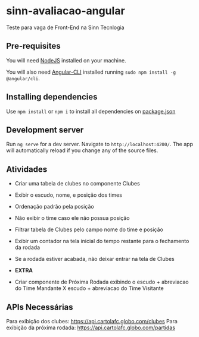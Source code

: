 
# sinn-avaliacao-angular
Teste para vaga de Front-End na Sinn Tecnlogia
  

## Pre-requisites

You will need [NodeJS](https://nodejs.org/en/) installed on your machine.

  

You will also need [Angular-CLI](https://cli.angular.io/) installed running `sudo npm install -g @angular/cli`.

  

## Installing dependencies


Use `npm install` or `npm i` to install all dependencies on [package.json](package.json)


## Development server


Run `ng serve` for a dev server. Navigate to `http://localhost:4200/`. The app will automatically reload if you change any of the source files.


## Atividades

 - Criar uma tabela de clubes no componente Clubes
 - Exibir o escudo, nome, e posição dos times
 - Ordenação padrão pela posição
 - Não exibir o time caso ele não possua posição
 - Filtrar tabela de Clubes pelo campo nome do time e posição
 - Exibir um contador na tela inicial do tempo restante para o fechamento da rodada
 - Se a rodada estiver acabada, não deixar entrar na tela de Clubes

 - **EXTRA**
 - Criar componente de Próxima Rodada exibindo o escudo + abreviacao do Time Mandante X escudo + abreviacao do Time Visitante

## APIs Necessárias

Para exibição dos clubes: https://api.cartolafc.globo.com/clubes
Para exibição da próxima rodada: https://api.cartolafc.globo.com/partidas